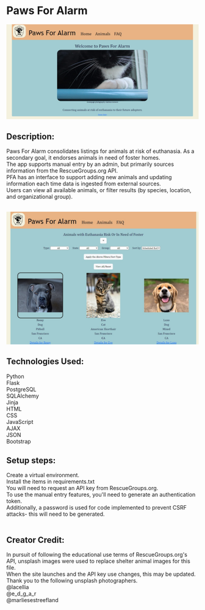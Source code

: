 # Paws For Alarm 
![alt text](pfareadme1.jpg)


## Description:
Paws For Alarm consolidates listings for animals at risk of euthanasia. As a secondary goal, it endorses animals in need of foster homes. <br>
The app supports manual entry by an admin, but primarily sources information from the RescueGroups.org API.<br>
PFA has an interface to support adding new animals and updating information each time data is ingested from external sources.<br>
Users can view all available animals, or filter results (by species, location, and organizational group).<br><br>


![alt text](pfareadme2-alt.jpg)

## Technologies Used:
Python<br>
Flask<br>
PostgreSQL<br>
SQLAlchemy<br>
Jinja <br>
HTML<br>
CSS<br>
JavaScript<br>
AJAX<br>
JSON<br>
Bootstrap<br>






## Setup steps:
Create a virtual environment. <br>
Install the items in requirements.txt <br>
You will need to request an API key from RescueGroups.org.<br>
To use the manual entry features, you'll need to generate an authentication token.<br>
Additionally, a password is used for code implemented to prevent CSRF attacks- this will need to be generated.<br><br>


## Creator Credit:<br>
In pursuit of following the educational use terms of RescueGroups.org's API, unsplash images were used to replace shelter animal images for this file.<br>
When the site launches and the API key use changes, this may be updated.<br>
Thank you to the following unsplash photographers.<br>
@lacellia<br>
@e_d_g_a_r<br>
@marliesestreefland<br>